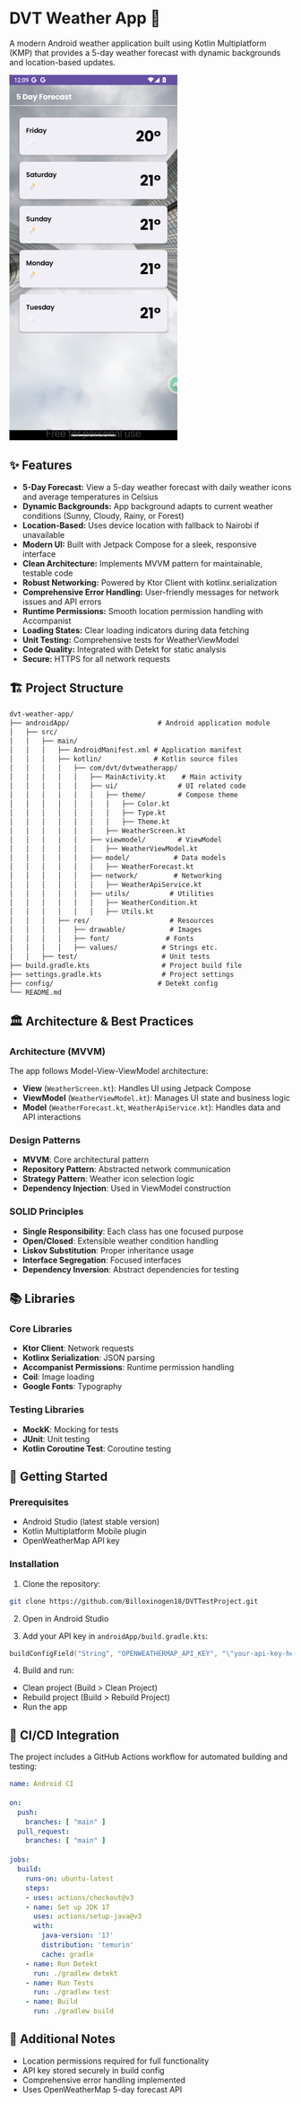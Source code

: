 # DVT Weather App 📱

A modern Android weather application built using Kotlin Multiplatform (KMP) that provides a 5-day weather forecast with dynamic backgrounds and location-based updates.

<img src="https://github.com/Billoxinogen18/DVTTestProject/blob/main/sample/sample.png" alt="DVT Weather App Screenshot" width="300"/>

## ✨ Features

*   **5-Day Forecast:** View a 5-day weather forecast with daily weather icons and average temperatures in Celsius
*   **Dynamic Backgrounds:** App background adapts to current weather conditions (Sunny, Cloudy, Rainy, or Forest)
*   **Location-Based:** Uses device location with fallback to Nairobi if unavailable
*   **Modern UI:** Built with Jetpack Compose for a sleek, responsive interface
*   **Clean Architecture:** Implements MVVM pattern for maintainable, testable code
*   **Robust Networking:** Powered by Ktor Client with kotlinx.serialization
*   **Comprehensive Error Handling:** User-friendly messages for network issues and API errors
*   **Runtime Permissions:** Smooth location permission handling with Accompanist
*   **Loading States:** Clear loading indicators during data fetching
*   **Unit Testing:** Comprehensive tests for WeatherViewModel
*   **Code Quality:** Integrated with Detekt for static analysis
*   **Secure:** HTTPS for all network requests

## 🏗️ Project Structure

```
dvt-weather-app/
├── androidApp/                      # Android application module
│   ├── src/
│   │   ├── main/
│   │   │   ├── AndroidManifest.xml # Application manifest
│   │   │   ├── kotlin/             # Kotlin source files
│   │   │   │   ├── com/dvt/dvtweatherapp/
│   │   │   │   │   ├── MainActivity.kt    # Main activity
│   │   │   │   │   ├── ui/               # UI related code
│   │   │   │   │   │   ├── theme/        # Compose theme
│   │   │   │   │   │   │   ├── Color.kt
│   │   │   │   │   │   │   ├── Type.kt
│   │   │   │   │   │   │   ├── Theme.kt
│   │   │   │   │   │   ├── WeatherScreen.kt
│   │   │   │   │   ├── viewmodel/        # ViewModel
│   │   │   │   │   │   ├── WeatherViewModel.kt
│   │   │   │   │   ├── model/           # Data models
│   │   │   │   │   │   ├── WeatherForecast.kt
│   │   │   │   │   ├── network/         # Networking
│   │   │   │   │   │   ├── WeatherApiService.kt
│   │   │   │   │   ├── utils/          # Utilities
│   │   │   │   │   │   ├── WeatherCondition.kt
│   │   │   │   │   │   ├── Utils.kt
│   │   │   ├── res/                    # Resources
│   │   │   │   ├── drawable/           # Images
│   │   │   │   ├── font/              # Fonts
│   │   │   │   ├── values/           # Strings etc.
│   │   ├── test/                     # Unit tests
├── build.gradle.kts                  # Project build file
├── settings.gradle.kts               # Project settings
├── config/                          # Detekt config
└── README.md
```

## 🏛️ Architecture & Best Practices

### Architecture (MVVM)
The app follows Model-View-ViewModel architecture:
- **View** (`WeatherScreen.kt`): Handles UI using Jetpack Compose
- **ViewModel** (`WeatherViewModel.kt`): Manages UI state and business logic
- **Model** (`WeatherForecast.kt`, `WeatherApiService.kt`): Handles data and API interactions

### Design Patterns
- **MVVM**: Core architectural pattern
- **Repository Pattern**: Abstracted network communication
- **Strategy Pattern**: Weather icon selection logic
- **Dependency Injection**: Used in ViewModel construction

### SOLID Principles
- **Single Responsibility**: Each class has one focused purpose
- **Open/Closed**: Extensible weather condition handling
- **Liskov Substitution**: Proper inheritance usage
- **Interface Segregation**: Focused interfaces
- **Dependency Inversion**: Abstract dependencies for testing

## 📚 Libraries

### Core Libraries
- **Ktor Client**: Network requests
- **Kotlinx Serialization**: JSON parsing
- **Accompanist Permissions**: Runtime permission handling
- **Coil**: Image loading
- **Google Fonts**: Typography

### Testing Libraries
- **MockK**: Mocking for tests
- **JUnit**: Unit testing
- **Kotlin Coroutine Test**: Coroutine testing

## 🚀 Getting Started

### Prerequisites
- Android Studio (latest stable version)
- Kotlin Multiplatform Mobile plugin
- OpenWeatherMap API key

### Installation

1. Clone the repository:
```bash
git clone https://github.com/Billoxinogen18/DVTTestProject.git
```

2. Open in Android Studio

3. Add your API key in `androidApp/build.gradle.kts`:
```kotlin
buildConfigField("String", "OPENWEATHERMAP_API_KEY", "\"your-api-key-here\"")
```

4. Build and run:
- Clean project (Build > Clean Project)
- Rebuild project (Build > Rebuild Project)
- Run the app

## 🔄 CI/CD Integration

The project includes a GitHub Actions workflow for automated building and testing:

```yaml
name: Android CI

on:
  push:
    branches: [ "main" ]
  pull_request:
    branches: [ "main" ]

jobs:
  build:
    runs-on: ubuntu-latest
    steps:
    - uses: actions/checkout@v3
    - name: Set up JDK 17
      uses: actions/setup-java@v3
      with:
        java-version: '17'
        distribution: 'temurin'
        cache: gradle
    - name: Run Detekt
      run: ./gradlew detekt
    - name: Run Tests
      run: ./gradlew test
    - name: Build
      run: ./gradlew build
```

## 📝 Additional Notes

- Location permissions required for full functionality
- API key stored securely in build config
- Comprehensive error handling implemented
- Uses OpenWeatherMap 5-day forecast API
